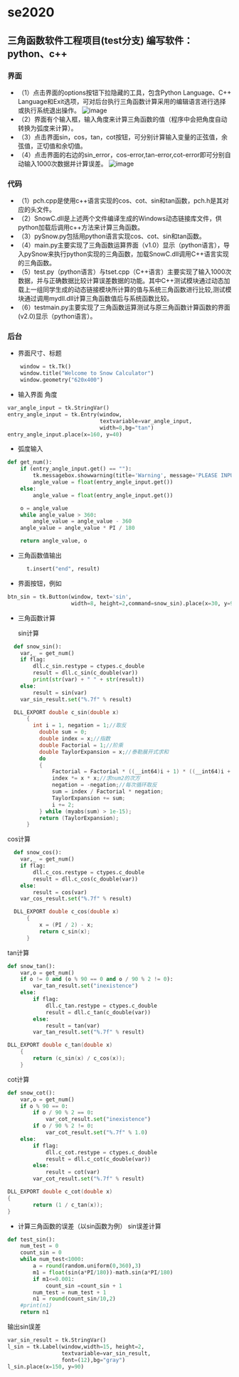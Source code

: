 # se2020
三角函数软件工程项目(test分支)
编写软件：python、c++
--
### 界面
* （1）点击界面的options按钮下拉隐藏的工具，包含Python Language、C++ Language和Exit选项，可对后台执行三角函数计算采用的编辑语言进行选择或执行系统退出操作。
![image](math/tu3.png)
* （2）界面有个输入框，输入角度来计算三角函数的值（程序中会把角度自动转换为弧度来计算）。  
* （3）点击界面sin，cos，tan，cot按钮，可分别计算输入变量的正弦值，余弦值，正切值和余切值。
* （4）点击界面的右边的sin_error，cos-error,tan-error,cot-error即可分别自动输入1000次数据并计算误差。
![image](math/tu4.png)




### 代码
* （1）pch.cpp是使用c++语言实现的cos、cot、sin和tan函数，pch.h是其对应的头文件。
* （2）SnowC.dll是上述两个文件编译生成的Windows动态链接库文件，供python加载后调用c++方法来计算三角函数。
* （3）pySnow.py包括用python语言实现cos、cot、sin和tan函数。
* （4）main.py主要实现了三角函数运算界面（v1.0）显示（python语言），导入pySnow来执行python实现的三角函数，加载SnowC.dll调用C++语言实现的三角函数。
* （5）test.py（python语言）与tset.cpp（C++语言）主要实现了输入1000次数据，并与正确数据比较计算误差数据的功能。其中C++测试模块通过动态加载上一组同学生成的动态链接模块所计算的值与系统三角函数进行比较,测试模块通过调用mydll.dll计算三角函数值后与系统函数比较。
* （6）testmain.py主要实现了三角函数运算测试与原三角函数计算函数的界面(v2.0)显示（python语言）。
### 后台
* 界面尺寸、标题
```python
    window = tk.Tk()
    window.title("Welcome to Snow Calculator")
    window.geometry("620x400")
```
    
         
* 输入界面 角度
```python
var_angle_input = tk.StringVar()
entry_angle_input = tk.Entry(window,
                             textvariable=var_angle_input,
                             width=8,bg="tan")
entry_angle_input.place(x=160, y=40)
```
* 弧度输入
```python
def get_num():
    if (entry_angle_input.get() == ""):
        tk.messagebox.showwarning(title='Warning', message='PLEASE INPUT A NUMBER！')
        angle_value = float(entry_angle_input.get())
    else:
        angle_value = float(entry_angle_input.get())

    o = angle_value
    while angle_value > 360:
    	angle_value = angle_value - 360
    angle_value = angle_value * PI / 180

    return angle_value, o
```
* 三角函数值输出
```python
      t.insert("end", result)
```
         
* 界面按钮，例如
```python
btn_sin = tk.Button(window, text='sin',
                    width=8, height=2,command=snow_sin).place(x=30, y=90)
```
     
     
     
* 三角函数计算

  sin计算
  
```python
  def snow_sin():
  	var,_ = get_num()
  	if flag:
  		dll.c_sin.restype = ctypes.c_double
  		result = dll.c_sin(c_double(var))
  		print(str(var) + " " + str(result))
  	else:
  		result = sin(var)
  	var_sin_result.set("%.7f" % result)
```
  
  
  
```c++
  DLL_EXPORT double c_sin(double x)
      {
        int i = 1, negation = 1;//取反
          double sum = 0;
          double index = x;//指数
          double Factorial = 1;//阶乘
          double TaylorExpansion = x;//泰勒展开式求和
          do
          {
              Factorial = Factorial * ((__int64)i + 1) * ((__int64)i + 2);//求阶乘
              index *= x * x;//求num2的次方
              negation = -negation;//每次循环取反
              sum = index / Factorial * negation;
              TaylorExpansion += sum;
              i += 2;
          } while (myabs(sum) > 1e-15);
          return (TaylorExpansion);
      }
```
  
  
  
  cos计算
  
```python
  def snow_cos():
  	var,_ = get_num()
  	if flag:
  		dll.c_cos.restype = ctypes.c_double
  		result = dll.c_cos(c_double(var))
  	else:
  		result = cos(var)
  	var_cos_result.set("%.7f" % result)
```
  
  
  
```c++
  DLL_EXPORT double c_cos(double x)
      {
          x = (PI / 2) - x;
          return c_sin(x);
      }
```
  



tan计算

```python
def snow_tan():
	var,o = get_num()
	if o != 0 and (o % 90 == 0 and o / 90 % 2 != 0):
		var_tan_result.set("inexistence")
	else:
		if flag:
			dll.c_tan.restype = ctypes.c_double
			result = dll.c_tan(c_double(var))
		else:
			result = tan(var)
		var_tan_result.set("%.7f" % result)
```



```c++
DLL_EXPORT double c_tan(double x)
    {
        return (c_sin(x) / c_cos(x));
    }
```



cot计算

```python
def snow_cot():
	var,o = get_num()
	if o % 90 == 0:
		if o / 90 % 2 == 0:
			var_cot_result.set("inexistence")
		if o / 90 % 2 != 0:
			var_cot_result.set("%.7f" % 1.0)
	else:
		if flag:
			dll.c_cot.restype = ctypes.c_double
			result = dll.c_cot(c_double(var))
		else:
			result = cot(var)
		var_cot_result.set("%.7f" % result)
```



```c++
DLL_EXPORT double c_cot(double x)
{
        return (1 / c_tan(x));
}
```

* 计算三角函数的误差（以sin函数为例）
sin误差计算
```python
def test_sin():
    num_test = 0
    count_sin = 0
    while num_test<1000:
        a = round(random.uniform(0,360),3)
        m1 = float(sin(a*PI/180))-math.sin(a*PI/180)
        if m1<=0.001:
            count_sin =count_sin + 1
        num_test = num_test + 1
        n1 = round(count_sin/10,2)
    #print(n1)
    return n1
```
输出sin误差
```python
var_sin_result = tk.StringVar()
l_sin = tk.Label(window,width=15, height=2,
                 textvariable=var_sin_result,
                 font=(12),bg="gray")
l_sin.place(x=150, y=90)
```

